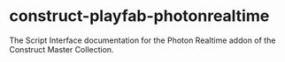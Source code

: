 # construct-playfab-photonrealtime
The Script Interface documentation for the Photon Realtime addon of the Construct Master Collection.
